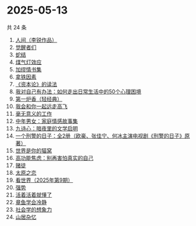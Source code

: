 # 2025-05-13

共 24 条

<!-- BEGIN WEREAD -->
<!-- 最后更新时间 2025-05-13 04:18:47 +0800 -->
1. [人间（李锐作品）](https://weread.qq.com/web/bookDetail/8bd32de0813ab9a1cg014609)
1. [觉醒者们](https://weread.qq.com/web/bookDetail/1cf32350813ab9ec1g0181ae)
1. [蛇结](https://weread.qq.com/web/bookDetail/e77328b0813ab83b6g014aea)
1. [煤气灯效应](https://weread.qq.com/web/bookDetail/1df32da0813ab9e38g0101bc)
1. [加缪情书集](https://weread.qq.com/web/bookDetail/d9e32920813ab9ec2g014f83)
1. [拿铁因素](https://weread.qq.com/web/bookDetail/a1a32200813ab9e87g014bf7)
1. [《资本论》的读法](https://weread.qq.com/web/bookDetail/00832e60813ab77a2g0108d5)
1. [我对自己有办法：如何走出日常生活中的50个心理困境](https://weread.qq.com/web/bookDetail/de032e10813ab9eb1g017f1f)
1. [第一炉香（轻经典）](https://weread.qq.com/web/bookDetail/c60326f0813ab9eb1g010755)
1. [我会和你一起远走高飞](https://weread.qq.com/web/bookDetail/bc532ac0813ab9e2cg016015)
1. [毫无意义的工作](https://weread.qq.com/web/bookDetail/f7b32c90813ab77b6g013094)
1. [中年男女：家庭情感故事集](https://weread.qq.com/web/bookDetail/c2632330813ab9d8ag0167dc)
1. [九诗心：暗夜里的文学启明](https://weread.qq.com/web/bookDetail/f7e32280813ab9eb3g015d98)
1. [一个刑警的日子：全2册（欧豪、张佳宁、何冰主演电视剧《刑警的日子》原著）](https://weread.qq.com/web/bookDetail/cff323f0720c32d7cff8986)
1. [世界是你的猫窝](https://weread.qq.com/web/bookDetail/16f32300813ab9460g01200a)
1. [高功能焦虑：别再害怕真实的自己](https://weread.qq.com/web/bookDetail/7f632dc0813ab9d9bg0190f7)
1. [赌徒](https://weread.qq.com/web/bookDetail/78032ad0813ab6a94g01394b)
1. [太原之恋](https://weread.qq.com/web/bookDetail/6ae321507199d6e66ae82be)
1. [看世界（2025年第9期）](https://weread.qq.com/web/bookDetail/ff232b20813ab9ebeg016a91)
1. [强势](https://weread.qq.com/web/bookDetail/49f32500715443a149f102f)
1. [活着活着就懂了](https://weread.qq.com/web/bookDetail/c8d326a0813ab9d26g0184a6)
1. [章鱼学会冷静](https://weread.qq.com/web/bookDetail/76d32300813ab77dfg01260c)
1. [社会学的想象力](https://weread.qq.com/web/bookDetail/29432830719204cf2944d83)
1. [山居杂忆](https://weread.qq.com/web/bookDetail/90432270813ab8a7eg018ba7)
<!-- END WEREAD -->